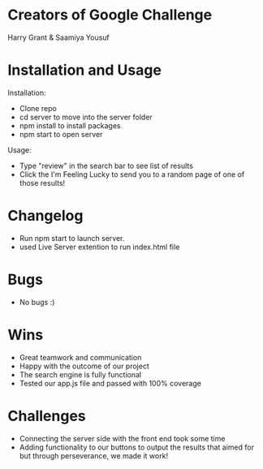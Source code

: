 # Creators of Google Challenge
Harry Grant & Saamiya Yousuf

# Installation and Usage

Installation: 
- Clone repo
- cd server to move into the server folder
- npm install to install packages
- npm start to open server

Usage: 
- Type "review" in the search bar to see list of results
- Click the I'm Feeling Lucky to send you to a random page of one of those results!


# Changelog
- Run npm start to launch server.
- used Live Server extention to run index.html file

# Bugs
- No bugs :) 

# Wins 
- Great teamwork and communication
- Happy with the outcome of our project 
- The search engine is fully functional 
- Tested our app.js file and passed with 100% coverage

# Challenges
- Connecting the server side with the front end took some time 
- Adding functionality to our buttons to output the results that aimed for but through perseverance, we made it work!

